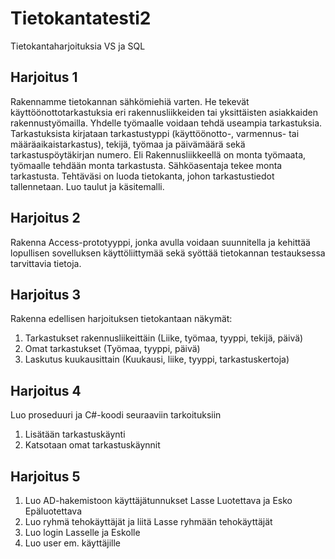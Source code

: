 # Tietokantatesti2
Tietokantaharjoituksia VS ja SQL

## Harjoitus 1
Rakennamme tietokannan sähkömiehiä varten. He tekevät käyttöönottotarkastuksia eri rakennusliikkeiden tai yksittäisten asiakkaiden rakennustyömailla.
Yhdelle työmaalle voidaan tehdä useampia tarkastuksia. Tarkastuksista kirjataan tarkastustyppi (käyttöönotto-, varmennus- tai määräaikaistarkastus), tekijä, työmaa ja päivämäärä sekä tarkastuspöytäkirjan numero.
Eli Rakennusliikkeellä on monta työmaata, työmaalle tehdään monta tarkastusta. Sähköasentaja tekee monta tarkastusta. 
Tehtäväsi on luoda tietokanta, johon tarkastustiedot tallennetaan. Luo taulut ja käsitemalli.

## Harjoitus 2
Rakenna Access-prototyyppi, jonka avulla voidaan suunnitella ja kehittää lopullisen sovelluksen käyttöliittymää sekä syöttää tietokannan testauksessa tarvittavia tietoja.


## Harjoitus 3
Rakenna edellisen harjoituksen tietokantaan näkymät:
1. Tarkastukset rakennusliikeittäin (Liike, työmaa, tyyppi, tekijä, päivä)
2. Omat tarkastukset (Työmaa, tyyppi, päivä)
3. Laskutus kuukausittain (Kuukausi, liike, tyyppi, tarkastuskertoja)

## Harjoitus 4
Luo proseduuri ja C#-koodi seuraaviin tarkoituksiin
1. Lisätään tarkastuskäynti
2. Katsotaan omat tarkastuskäynnit

## Harjoitus 5
1. Luo AD-hakemistoon käyttäjätunnukset Lasse Luotettava ja Esko Epäluotettava
2. Luo ryhmä tehokäyttäjät ja liitä Lasse ryhmään tehokäyttäjät
3. Luo login Lasselle ja Eskolle
4. Luo user em. käyttäjille
